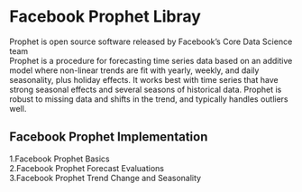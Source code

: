 # Facebook Prophet Libray
Prophet is open source software released by Facebook’s Core Data Science team<br>
Prophet is a procedure for forecasting time series data based on an additive model where non-linear trends are fit with yearly, weekly, and daily seasonality, plus holiday effects. It works best with time series that have strong seasonal effects and several seasons of historical data. Prophet is robust to missing data and shifts in the trend, and typically handles outliers well.<br>

## Facebook Prophet Implementation<br>
1.Facebook Prophet Basics<br>
2.Facebook Prophet Forecast Evaluations<br>
3.Facebook Prophet Trend Change and Seasonality
